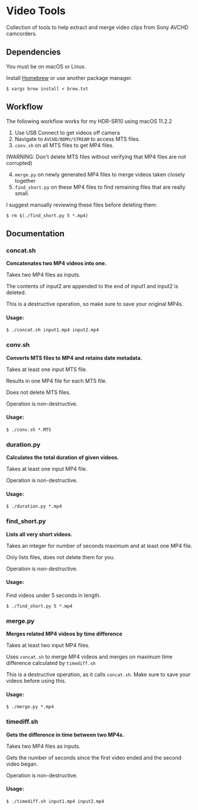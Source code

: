 # Video Tools

Collection of tools to help extract and merge video clips from Sony AVCHD camcorders.

## Dependencies
You must be on macOS or Linux.

Install [Homebrew](https://brew.sh) or use another package manager.

```$ xargs brew install < brew.txt```

## Workflow
The following workflow works for my HDR-SR10 using macOS 11.2.2
1. Use USB Connect to get videos off camera
2. Navigate to `AVCHD/BDMV/STREAM` to access MTS files.
3. `conv.sh` on all MTS files to get MP4 files.

(WARNING: Don't delete MTS files without verifying that MP4 files are not corrupted)

4. `merge.py` on newly generated MP4 files to merge videos taken closely together
5. `find_short.py` on these MP4 files to find remaining files that are really small.

I suggest manually reviewing these files before deleting them:

```$ rm $(./find_short.py 5 *.mp4)```

## Documentation

### concat.sh
**Concatenates two MP4 videos into one.**

Takes two MP4 files as inputs.

The contents of input2 are appended to the end of input1 and input2 is deleted.

This is a destructive operation, so make sure to save your original MP4s.
#### Usage:
```$ ./concat.sh input1.mp4 input2.mp4```

### conv.sh
**Converts MTS files to MP4 and retains date metadata.**

Takes at least one input MTS file.

Results in one MP4 file for each MTS file.

Does not delete MTS files.

Operation is non-destructive.
#### Usage:
```$ ./conv.sh *.MTS```

### duration.py
**Calculates the total duration of given videos.**

Takes at least one input MP4 file.

Operation is non-destructive.
#### Usage:
```$ ./duration.py *.mp4```

### find_short.py
**Lists all very short videos.**

Takes an integer for number of seconds maximum and at least one MP4 file.

Only lists files, does not delete them for you.

Operation is non-destructive.
#### Usage:
Find videos under 5 seconds in length.

```$ ./find_short.py 5 *.mp4```

### merge.py
**Merges related MP4 videos by time difference**

Takes at least two input MP4 files.

Uses `concat.sh` to merge MP4 videos and merges on maximum time difference calculated by `timediff.sh`

This is a destructive operation, as it calls `concat.sh`. Make sure to save your videos before using this.
#### Usage:
```$ ./merge.py *.mp4```

### timediff.sh
**Gets the difference in time between two MP4s.**

Takes two MP4 files as inputs.

Gets the number of seconds since the first video ended and the second video began.

Operation is non-destructive.
#### Usage:
```$ ./timediff.sh input1.mp4 input2.mp4```
